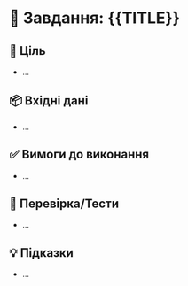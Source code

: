 # 📝 Завдання: {{TITLE}}

## 🎯 Ціль
- ...

## 📦 Вхідні дані
- ...

## ✅ Вимоги до виконання
- ...

## 🧪 Перевірка/Тести
- ...

## 💡 Підказки
- ...
